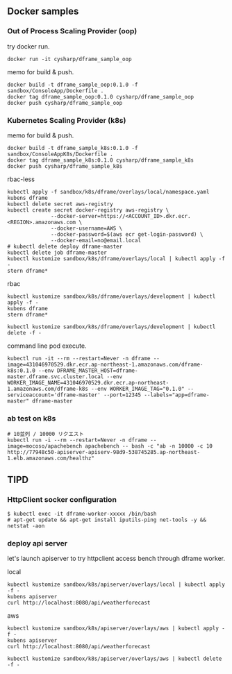 ## Docker samples

### Out of Process Scaling Provider (oop)

try docker run.

```shell
docker run -it cysharp/dframe_sample_oop
```

memo for build & push.

```shell
docker build -t dframe_sample_oop:0.1.0 -f sandbox/ConsoleApp/Dockerfile .
docker tag dframe_sample_oop:0.1.0 cysharp/dframe_sample_oop
docker push cysharp/dframe_sample_oop
```

### Kubernetes Scaling Provider (k8s)

memo for build & push.

```shell
docker build -t dframe_sample_k8s:0.1.0 -f sandbox/ConsoleAppK8s/Dockerfile .
docker tag dframe_sample_k8s:0.1.0 cysharp/dframe_sample_k8s
docker push cysharp/dframe_sample_k8s
```

rbac-less

```shell
kubectl apply -f sandbox/k8s/dframe/overlays/local/namespace.yaml
kubens dframe
kubectl delete secret aws-registry
kubectl create secret docker-registry aws-registry \
              --docker-server=https://<ACCOUNT_ID>.dkr.ecr.<REGION>.amazonaws.com \
              --docker-username=AWS \
              --docker-password=$(aws ecr get-login-password) \
              --docker-email=no@email.local
# kubectl delete deploy dframe-master
kubectl delete job dframe-master
kubectl kustomize sandbox/k8s/dframe/overlays/local | kubectl apply -f -
stern dframe*
```

rbac

```shell
kubectl kustomize sandbox/k8s/dframe/overlays/development | kubectl apply -f -
kubens dframe
stern dframe*

kubectl kustomize sandbox/k8s/dframe/overlays/development | kubectl delete -f -
```

command line pod execute.

```shell
kubectl run -it --rm --restart=Never -n dframe --image=431046970529.dkr.ecr.ap-northeast-1.amazonaws.com/dframe-k8s:0.1.0 --env DFRAME_MASTER_HOST=dframe-master.dframe.svc.cluster.local --env WORKER_IMAGE_NAME=431046970529.dkr.ecr.ap-northeast-1.amazonaws.com/dframe-k8s --env WORKER_IMAGE_TAG="0.1.0" --serviceaccount='dframe-master' --port=12345 --labels="app=dframe-master" dframe-master
```

### ab test on k8s

```shell
# 10並列 / 10000 リクエスト
kubectl run -i --rm --restart=Never -n dframe --image=mocoso/apachebench apachebench -- bash -c "ab -n 10000 -c 10 http://77948c50-apiserver-apiserv-98d9-538745285.ap-northeast-1.elb.amazonaws.com/healthz"
```


## TIPD

### HttpClient socker configuration

```shell
$ kubectl exec -it dframe-worker-xxxxx /bin/bash
# apt-get update && apt-get install iputils-ping net-tools -y && netstat -aon
```

### deploy api server

let's launch apiserver to try httpclient access bench through dframe worker.

local

```shell
kubectl kustomize sandbox/k8s/apiserver/overlays/local | kubectl apply -f -
kubens apiserver
curl http://localhost:8080/api/weatherforecast
```

aws

```shell
kubectl kustomize sandbox/k8s/apiserver/overlays/aws | kubectl apply -f -
kubens apiserver
curl http://localhost:8080/api/weatherforecast

kubectl kustomize sandbox/k8s/apiserver/overlays/aws | kubectl delete -f -
```
